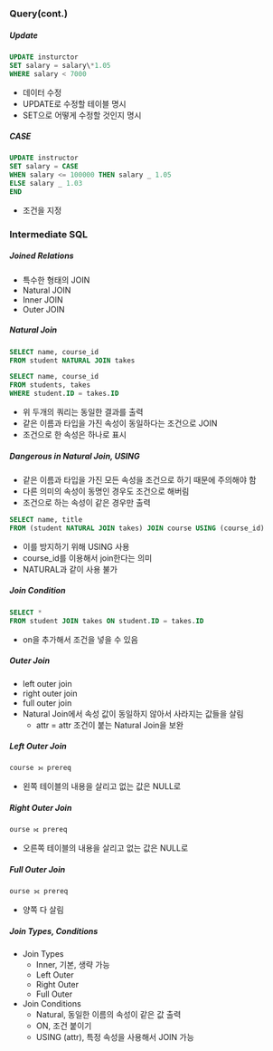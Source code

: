 ### Query(cont.)

##### Update

```sql
UPDATE insturctor
SET salary = salary\*1.05
WHERE salary < 7000
```

- 데이터 수정
- UPDATE로 수정할 테이블 명시
- SET으로 어떻게 수정할 것인지 명시

##### CASE

```sql
UPDATE instructor
SET salary = CASE
WHEN salary <= 100000 THEN salary _ 1.05
ELSE salary _ 1.03
END
```

- 조건을 지정

### Intermediate SQL

##### Joined Relations

- 특수한 형태의 JOIN
- Natural JOIN
- Inner JOIN
- Outer JOIN

##### Natural Join

```sql
SELECT name, course_id
FROM student NATURAL JOIN takes

SELECT name, course_id
FROM students, takes
WHERE student.ID = takes.ID
```

- 위 두개의 쿼리는 동일한 결과를 출력
- 같은 이름과 타입을 가진 속성이 동일하다는 조건으로 JOIN
- 조건으로 한 속성은 하나로 표시

##### Dangerous in Natural Join, USING

- 같은 이름과 타입을 가진 모든 속성을 조건으로 하기 때문에 주의해야 함
- 다른 의미의 속성이 동명인 경우도 조건으로 해버림
- 조건으로 하는 속성이 같은 경우만 출력

```sql
SELECT name, title
FROM (student NATURAL JOIN takes) JOIN course USING (course_id)
```

- 이를 방지하기 위해 USING 사용
- course_id를 이용해서 join한다는 의미
- NATURAL과 같이 사용 불가

##### Join Condition

```sql
SELECT *
FROM student JOIN takes ON student.ID = takes.ID
```

- on을 추가해서 조건을 넣을 수 있음

##### Outer Join

- left outer join
- right outer join
- full outer join
- Natural Join에서 속성 값이 동일하지 않아서 사라지는 값들을 살림
  - attr = attr 조건이 붙는 Natural Join을 보완

##### Left Outer Join

```sql
course ⟕ prereq
```

- 왼쪽 테이블의 내용을 살리고 없는 값은 NULL로

##### Right Outer Join

```sql
ourse ⟖ prereq
```

- 오른쪽 테이블의 내용을 살리고 없는 값은 NULL로

##### Full Outer Join

```sql
ourse ⟗ prereq
```

- 양쪽 다 살림

##### Join Types, Conditions

- Join Types
  - Inner, 기본, 생략 가능
  - Left Outer
  - Right Outer
  - Full Outer
- Join Conditions
  - Natural, 동일한 이름의 속성이 같은 값 출력
  - ON, 조건 붙이기
  - USING (attr), 특정 속성을 사용해서 JOIN 가능
